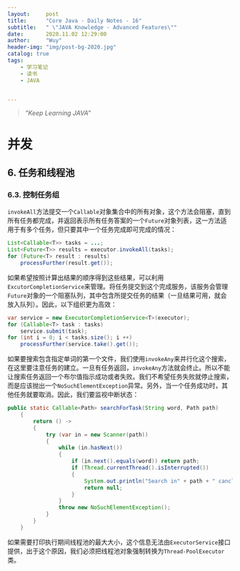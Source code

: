 ```yaml
---
layout:     post
title:      "Core Java - Daily Notes - 16"
subtitle:   " \"JAVA Knowledge - Advanced Features\""
date:       2020.11.02 12:29:00
author:     "Wuy"
header-img: "img/post-bg-2020.jpg"
catalog: true
tags:
    - 学习笔记
    - 读书
    - JAVA


---
```


> *"Keep Learning JAVA"*

# 并发

## 6. 任务和线程池

### 6.3. 控制任务组

`invokeAll`方法提交一个`Callable`对象集合中的所有对象，这个方法会阻塞，直到所有任务都完成，并返回表示所有任务答案的一个`Future`对象列表，这一方法适用于有多个任务，但只要其中一个任务完成即可完成的情况：

```java
List<Callable<T>> tasks = ...;
List<Future<T>> results = executor.invokeAll(tasks);
for (Future<T> result : results)
    processFurther(result.get());
```

如果希望按照计算出结果的顺序得到这些结果，可以利用`ExcutorCompletionService`来管理。将任务提交到这个完成服务，该服务会管理`Future`对象的一个阻塞队列，其中包含所提交任务的结果（一旦结果可用，就会放入队列）。因此，以下组织更为高效：

```java
var service = new ExecutorCompletionService<T>(executor);
for (Callable<T> task : tasks)
	service.submit(task);
for (int i = 0; i < tasks.size(); i ++)
	processFurther(service.take().get());
```

如果要搜索包含指定单词的第一个文件，我们使用`invokeAny`来并行化这个搜索，在这里要注意任务的建立。一旦有任务返回，`invokeAny`方法就会终止。所以不能让搜索任务返回一个布尔值指示成功或者失败。我们不希望任务失败就停止搜索，而是应该抛出一个`NoSuchElementException`异常。另外，当一个任务成功时，其他任务就要取消。因此，我们要监视中断状态：

```java
public static Callable<Path> searchForTask(String word, Path path)
    {
        return () ->
        {
            try (var in = new Scanner(path))
            {
                while (in.hasNext())
                {
                    if (in.next().equals(word)) return path;
                    if (Thread.currentThread().isInterrupted())
                    {
                        System.out.println("Search in" + path + " cancled.");
                        return null;
                    }
                }
                throw new NoSuchElementException();
            }
        }
    }
```

如果需要打印执行期间线程池的最大大小，这个信息无法由`ExecutorService`接口提供，出于这个原因，我们必须把线程池对象强制转换为`Thread-PoolExecutor`类。
